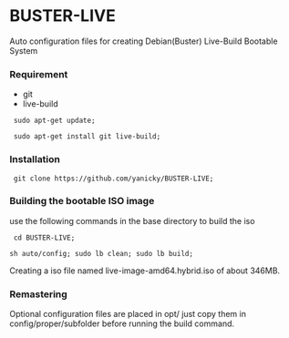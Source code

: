 # BUSTER-LIVE
Auto configuration files for creating Debian(Buster) Live-Build Bootable System

### Requirement
* git
* live-build

``` sudo apt-get update;```

``` sudo apt-get install git live-build;```

### Installation

``` git clone https://github.com/yanicky/BUSTER-LIVE;```

### Building the bootable ISO image
use the following commands in the base directory to build the iso

``` cd BUSTER-LIVE;```

```sh auto/config; sudo lb clean; sudo lb build;```

Creating a iso file named live-image-amd64.hybrid.iso of about 346MB.

### Remastering
Optional configuration files are placed in opt/ just copy them in config/proper/subfolder before running the build command.
